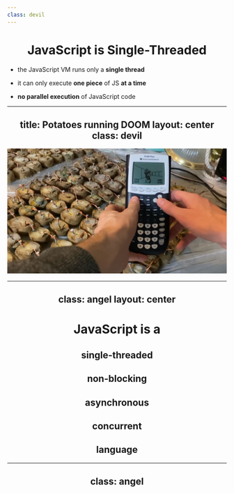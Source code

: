 ```yaml
---
class: devil
---
```


# JavaScript is Single-Threaded

<v-clicks>

- the JavaScript VM runs only a **single thread**

- it can only execute **one piece** of JS **at a time**

- **no parallel execution** of JavaScript code

</v-clicks>

<!--
D: stress out that it is single-threaded
D: when you want to downgrade your backend speed... *click*
-->

---
title: Potatoes running DOOM
layout: center
class: devil
---

![Potatoes running DOOM](./potatoes-running-doom.jpg)

<!--
D: you might as well run your server on a calculator supplied by potatoes
-->

---
class: angel
layout: center
---

<style>
    h1, h2, h3 {
        text-align: center;
    }
</style>

# JavaScript is a

## single-threaded

## non-blocking

## asynchronous

## concurrent

## language

<!--
NOTES
-->

---
class: angel
---

<!-- TODO: insert diagram of JavaScript Runtime -->

<!--
- explain architecture of JavaScript Runtime
-->
